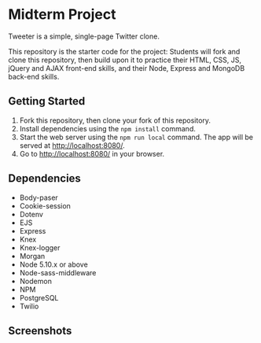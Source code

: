
# Midterm Project

Tweeter is a simple, single-page Twitter clone.

This repository is the starter code for the project: Students will fork and clone this repository, then build upon it to practice their HTML, CSS, JS, jQuery and AJAX front-end skills, and their Node, Express and MongoDB back-end skills.

## Getting Started

1. Fork this repository, then clone your fork of this repository.
2. Install dependencies using the `npm install` command.
3. Start the web server using the `npm run local` command. The app will be served at <http://localhost:8080/>.
4. Go to <http://localhost:8080/> in your browser.

## Dependencies

- Body-paser
- Cookie-session
- Dotenv
- EJS
- Express
- Knex
- Knex-logger
- Morgan
- Node 5.10.x or above
- Node-sass-middleware
- Nodemon
- NPM
- PostgreSQL
- Twilio


## Screenshots
